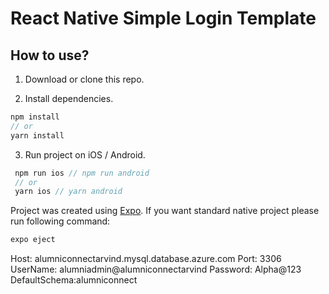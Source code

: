 # React Native Simple Login Template


## How to use?

1. Download or clone this repo.

2. Install dependencies.

```js
npm install
// or
yarn install
```

3. Run project on iOS / Android.

```js
 npm run ios // npm run android
 // or
 yarn ios // yarn android
```

Project was created using [Expo](https://expo.io/). If you want standard native project please run following command:

```js
expo eject
```

Host: alumniconnectarvind.mysql.database.azure.com
Port: 3306
UserName: alumniadmin@alumniconnectarvind
Password: Alpha@123
DefaultSchema:alumniconnect
